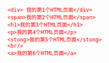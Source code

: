 <!DOCTYPE html>
<html>
<head>
<meta charset="utf-8">
<title>文档标题</title>
  <style>
    *{color : red;
      
      
    }
    
    
  </style>
  
</head>
<body>
  
	<div> 我的第1个HTML页面</div>
	<span>我的第2个HTML页面</span>
	<h1>我的第3个HTML页面</h1>
	<p>我的第4个HTML页面</p>
	<stong>我的第5个HTML页面</stong>
	<br/>
	<a>我的第6个HTML页面</a>
</body> 
</html>
